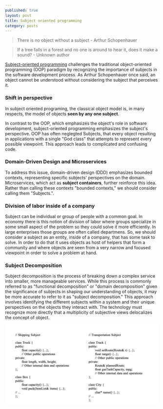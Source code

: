 ```yaml
---
published: true
layout: post
title: Subject oriented programming
category: posts
---
```


> There is no object without a subject - Arthur Schopenhauer

> If a tree falls in a forest and no one is around to hear it, does it make a sound? - Unknown author



[Subject-oriented programming](https://dl.acm.org/doi/pdf/10.1145/165854.165932) challenges the traditional object-oriented programming (OOP) paradigm by recognizing the importance of subjects in the software development process. As Arthur Schopenhauer once said, an object cannot be understood without considering the subject that perceives it.

### Shift in perspective
In subject oriented programing, the classical object model is, in many respects, the model of objects **seen by any one subject**.

In contrast to the OOP, which emphasizes the object's role in software development, subject-oriented programming emphasizes the subject's perspective. OOP has often neglegted Subjects, that every object resulting in applications with a single "God class" that attempts to represent every possible viewpoint. This approach leads to complicated and confusing code. 

### Domain-Driven Design and Microservices
To address this issue, domain-driven design (DDD) emphasizes bounded contexts, representing specific subjects' perspectives on the domain. Microservices, which act as **subject containers**, further reinforce this idea. Rather than calling these contexts "bounded contexts," we should consider calling them "Subjects.".

### Division of labor inside of a company
Subject can be individual or group of people with a common goal. In economy there is this notion of division of labor where groups specialize in some small aspect of the problem so they could solve it more efficiently. In large enterprises those groups are often called departmens. So, we should consider a subject as an entity, inside of a company, that has some task to solve. In order to do that it uses objects as host of helpers that form a community and where objects are seen from a very narrow and focused viewpoint in order to solve a problem at hand. 

### Subject Decomposition
Subject decomposition is the process of breaking down a complex service into smaller, more manageable services. While this process is commonly referred to as "functional decomposition" or "domain decomposition" given the significance of subjects in shaping our understanding of objects, it may be more accurate to refer to it as "subject decomposition." This approach involves identifying the different subjects within a system and their unique perspectives on the objects they interact with.
The technology must recognize more directly that a multiplicity of subjective views delocalizes the concept of object.


![SOP](https://raw.githubusercontent.com/aleksandar-b/blog/gh-pages/_posts/sop.png)
